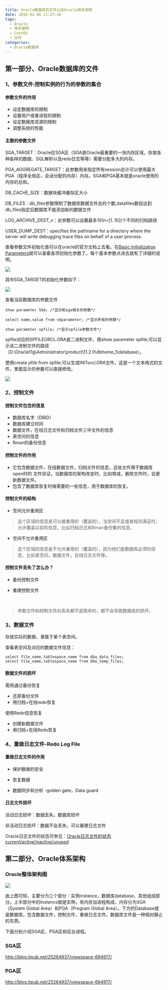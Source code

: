 ```yaml
---
title: Oracle数据库的文件以及Oracle体系架构
date: 2016-02-06 21:27:16
tags:
  - Oracle
  - 体系架构
  - CentOS
  - 文件
categories:
  - Oracle数据库
---
```


## 第一部分、Oracle数据库的文件

### 1、参数文件:控制实例的行为的参数的集合

#### 参数文件的作用

- 设定数据库的限制
- 设置用户或者进程的限制
- 设定数据库资源的限制
- 调整系统的性能

#### 主要的参数文件

SGA_TARGET：Oracle在SGA区（SGA是Oracle最重要的一块内存区域，存放各种各样的数据、SQL解析以及redo日志等等）需要分配多大的内存。

PGA_AGGREGATE_TARGET：此参数用来指定所有session总计可以使用最大PGA（程序全局区，会话分配的内存）内存。SGA和PGA基本就是oracle使用的内存的总和。

DB_CACHE_SIZE：数据块缓冲缓存区大小

DB_FILES：db_files参数限制了数据库数据文件总的个数,datafiles数目达到db_files指定后数据库不能添加新的数据文件

LOG_ARCHIVE_DEST_n：此参数可以设置最多10(n=[1..10])个不同的归档路径

USER_DUMP_DEST：specifies the pathname for a directory where the server will write debugging trace files on behalf of a user process.



查看参数文件初始化值可以在oracle的官方文档上去看。在[Basic Initialization Parameters](https://docs.oracle.com/cd/E11882_01/server.112/e40402/initparams002.htm#REFRN00101)就可以查看各项初始化参数了。每个基本参数点进去就有了详细的说明。

![](https://flowsnow.oss-cn-shanghai.aliyuncs.com/history/Oracle-Oracle%E5%9F%BA%E6%9C%AC%E7%9A%84%E5%88%9D%E5%A7%8B%E5%8F%82%E6%95%B0.jpg)

<!--more-->

其中SGA_TARGET的初始化参数如下：

![](https://flowsnow.oss-cn-shanghai.aliyuncs.com/history/Oracle-OracleSGA_TARGET%E5%8F%82%E6%95%B0%E6%96%87%E4%BB%B6.jpg)



查看当前数据库的参数文件

``` 
show parameter SGA; /*显示和sga相关的参数*/

select name,value from v$parameter; /*显示所有的参数*/

show parameter spfile; /*显示spfile参数文件*/
```



spfile对应的SPFILEORCL.ORA是二进制文件，用show parameter spfile;可以显示该二进制文件的路径（D:\Oracle11g\Administrator\product\11.2.0\dbhome_1\database）。

使用create pfile from spfile;可以生成INITorcl.ORA文件，这是一个文本格式的文件，里面显示的参数可以直接修改。

![](https://flowsnow.oss-cn-shanghai.aliyuncs.com/history/Oracle-Oracle%E7%9A%84pfile%E7%9A%84%E4%BD%BF%E7%94%A8.jpg)

### 2、控制文件

#### 控制文件包含的信息

- 数据库名字（DBID）
- 数据库建立时间
- 数据文件，在线日志文件和归档文件三中文件的信息
- 表空间的信息
- Rman的备份信息

#### 控制文件的作用

- 它包含数据文件，在线数据文件，归档文件的信息，这些文件用于数据库open时的 文件验证。当数据库的架构改变时，比如增减，删除文件时，会更新数据文件。
- 包含了数据库恢复时候需要的一些信息，用于数据库的恢复。

#### 控制文件的结构

- 空间允许重用区

> 这个区域的信息是可以被重用的（覆盖的），当空间不足或者规则满足时，允许覆盖以前的信息，比如归档日志和Rman备份集的信息。

- 空间不允许重用区

> 这个区域的信息是不允许重用的（覆盖的），因为他们是数据库必须的信息，比如表空间，数据文件，在线日志文件等。

#### 控制文件丢失了怎么办？

- 备份控制文件

- 重建控制文件

  ​

> 参数文件和控制文件的丢失都不是致命的，都不会导致数据库的损坏。

### 3、数据文件

存放实际的数据，隶属于某个表空间。

查看表空间及对应的数据文件信息：

``` 
select file_name,tablespace_name from dba_data_files;
select file_name,tablespace_name from dba_temp_files;
```

#### 数据文件的损坏

需用通过备份恢复

- 还原备份文件
- 用归档+在线redo恢复

使用Redo信息恢复

- 创建新数据文件
- 用归档+在线Redo恢复

### 4、重做日志文件-Redo Log File

#### 重做日志文件的作用

- 保护数据的安全
- 恢复数据


- 数据同步和分析 -golden gate，Data guard

#### 日志文件损坏

活动日志损坏：数据丢失，数据库损坏

非活动日志损坏：数据不会丢失，可以重建日志文件

Oracle日志文件的状态可参见：[Oracle日志文件的状态current/active/inactive/unused](https://www.linuxidc.com/Linux/2014-09/106795.htm)



## 第二部分、Oracle体系架构

### Oracle整体架构图

![](https://flowsnow.oss-cn-shanghai.aliyuncs.com/history/Oracle-Oracle%E6%95%B4%E4%BD%93%E6%9E%B6%E6%9E%84%E5%9B%BE.jpg)

由上图可知，主要分为三个部分：实例instance，数据库database，其他组成部分。上半部分中的Instance就是实例，有内存加进程构成，内存分为SGA（System Global Area）和PGA（Program Global Area）。下方的Database就是数据库，包含数据文件，控制文件，重做日志文件。数据库文件是一种相对静止的东西。

下面分别介绍SGA区，PGA区和后台进程。

### SGA区

http://blog.itpub.net/25264937/viewspace-694917/

### PGA区

http://blog.itpub.net/25264937/viewspace-694917/











<!--more-->